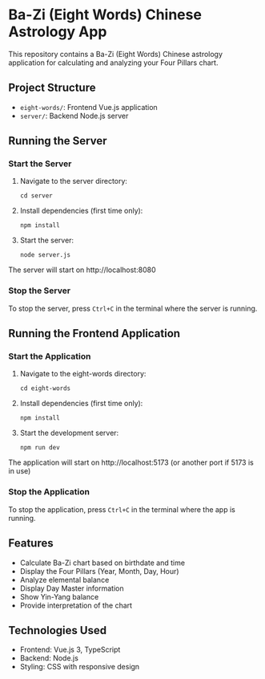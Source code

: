 # Ba-Zi (Eight Words) Chinese Astrology App

This repository contains a Ba-Zi (Eight Words) Chinese astrology application for calculating and analyzing your Four Pillars chart.

## Project Structure

- `eight-words/`: Frontend Vue.js application
- `server/`: Backend Node.js server

## Running the Server

### Start the Server

1. Navigate to the server directory:
   ```
   cd server
   ```

2. Install dependencies (first time only):
   ```
   npm install
   ```

3. Start the server:
   ```
   node server.js
   ```

The server will start on http://localhost:8080

### Stop the Server

To stop the server, press `Ctrl+C` in the terminal where the server is running.

## Running the Frontend Application

### Start the Application

1. Navigate to the eight-words directory:
   ```
   cd eight-words
   ```

2. Install dependencies (first time only):
   ```
   npm install
   ```

3. Start the development server:
   ```
   npm run dev
   ```

The application will start on http://localhost:5173 (or another port if 5173 is in use)

### Stop the Application

To stop the application, press `Ctrl+C` in the terminal where the app is running.

## Features

- Calculate Ba-Zi chart based on birthdate and time
- Display the Four Pillars (Year, Month, Day, Hour)
- Analyze elemental balance
- Display Day Master information
- Show Yin-Yang balance
- Provide interpretation of the chart

## Technologies Used

- Frontend: Vue.js 3, TypeScript
- Backend: Node.js
- Styling: CSS with responsive design 